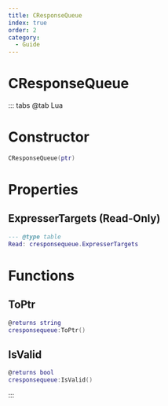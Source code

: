 ```yaml
---
title: CResponseQueue
index: true
order: 2
category:
  - Guide
---
```


# CResponseQueue

::: tabs
@tab Lua
# Constructor
```lua
CResponseQueue(ptr)
```
# Properties
## ExpresserTargets (Read-Only)
```lua
--- @type table
Read: cresponsequeue.ExpresserTargets
```
# Functions
## ToPtr
```lua
@returns string
cresponsequeue:ToPtr()
```
## IsValid
```lua
@returns bool
cresponsequeue:IsValid()
```

:::